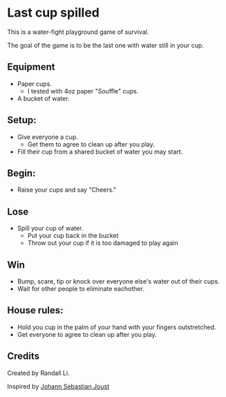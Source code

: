 # Last cup spilled

This is a water-fight playground game of survival. 

The goal of the game is to be the last one with water still in your cup. 

## Equipment
* Paper cups.
    * I tested with 4oz paper "Souffle" cups.
* A bucket of water.

## Setup:
* Give everyone a cup.
    * Get them to agree to clean up after you play.
* Fill their cup from a shared bucket of water you may start.

## Begin:
* Raise your cups and say "Cheers."

## Lose
* Spill your cup of water.
    * Put your cup back in the bucket
    * Throw out your cup if it is too damaged to play again

## Win
* Bump, scare, tip or knock over everyone else's water out of their cups.
* Wait for other people to eliminate eachother.

## House rules: 
* Hold you cup in the palm of your hand with your fingers outstretched.
* Get everyone to agree to clean up after you play.

## Credits
Created by Randall Li.

Inspired by [Johann Sebastian Joust](http://www.jsjoust.com/)
